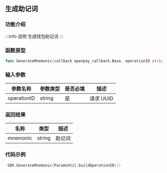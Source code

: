 ## 生成助记词

### 功能介绍

:::info 说明
生成钱包助记词
:::

### 函数原型

```go showLineNumbers
func GenerateMnemonic(callback openpay_callback.Base, operationID string)
```

### 输入参数

| 参数名称    | 参数类型 | 是否必填 | 描述      |
| ----------- | -------- | -------- | --------- |
| operationID | string   | 是       | 请求 UUID |

### 返回结果

| 名称     | 类型   | 描述   |
| -------- | ------ | ------ |
| mnemonic | string | 助记词 |

### 代码示例

```go showLineNumbers
 SDK.GenerateMnemonic(ParamsUtil.buildOperationID())
```
